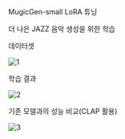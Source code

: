 MugicGen-small LoRA 튜닝

더 나은 JAZZ 음악 생성을 위한 학습

데이터셋

![1](https://github.com/user-attachments/assets/fd91c6f0-8121-406d-a919-0cc4d8bf09f0)


학습 결과

![2](https://github.com/user-attachments/assets/fdda9620-e807-4063-b2a0-4cbf2b398baf)


기존 모델과의 성능 비교(CLAP 활용)

![3](https://github.com/user-attachments/assets/fbbde95b-8dad-41c2-8b88-16aaebdec28a)
